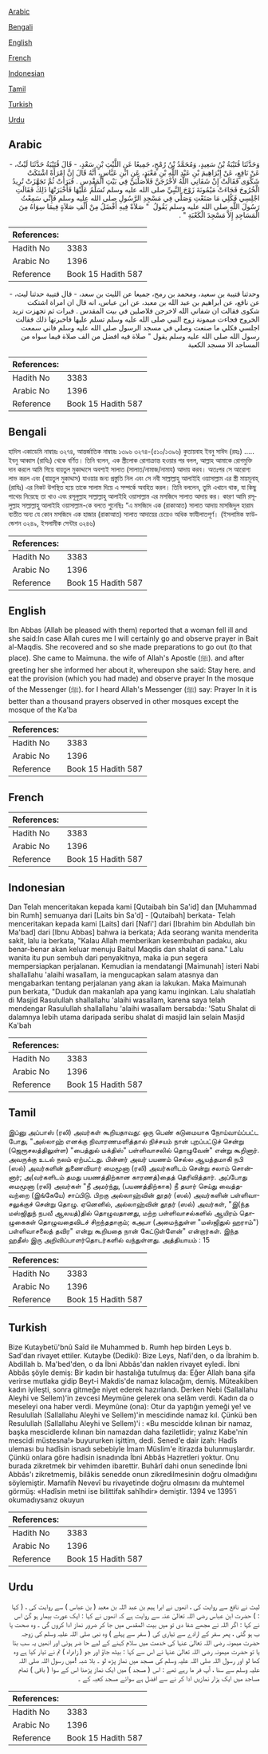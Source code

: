 [Arabic](#arabic)

[Bengali](#bengali)

[English](#english)

[French](#french)

[Indonesian](#indonesian)

[Tamil](#tamil)

[Turkish](#turkish)

[Urdu](#urdu)

## Arabic


<div dir="rtl" lang="ar" style={{fontSize:'larger',backgroundColor:'#f8f9fa',padding:20}}>
وَحَدَّثَنَا قُتَيْبَةُ بْنُ سَعِيدٍ، وَمُحَمَّدُ بْنُ رُمْحٍ، جَمِيعًا عَنِ اللَّيْثِ بْنِ سَعْدٍ، - قَالَ قُتَيْبَةُ حَدَّثَنَا لَيْثٌ، - عَنْ نَافِعٍ، عَنْ إِبْرَاهِيمَ بْنِ عَبْدِ اللَّهِ بْنِ مَعْبَدٍ، عَنِ ابْنِ عَبَّاسٍ، أَنَّهُ قَالَ إِنَّ امْرَأَةً اشْتَكَتْ شَكْوَى فَقَالَتْ إِنْ شَفَانِي اللَّهُ لأَخْرُجَنَّ فَلأُصَلِّيَنَّ فِي بَيْتِ الْمَقْدِسِ ‏.‏ فَبَرَأَتْ ثُمَّ تَجَهَّزَتْ تُرِيدُ الْخُرُوجَ فَجَاءَتْ مَيْمُونَةَ زَوْجَ النَّبِيِّ صلى الله عليه وسلم تُسَلِّمُ عَلَيْهَا فَأَخْبَرَتْهَا ذَلِكَ فَقَالَتِ اجْلِسِي فَكُلِي مَا صَنَعْتِ وَصَلِّي فِي مَسْجِدِ الرَّسُولِ صلى الله عليه وسلم فَإِنِّي سَمِعْتُ رَسُولَ اللَّهِ صلى الله عليه وسلم يَقُولُ ‏ "‏ صَلاَةٌ فِيهِ أَفْضَلُ مِنْ أَلْفِ صَلاَةٍ فِيمَا سِوَاهُ مِنَ الْمَسَاجِدِ إِلاَّ مَسْجِدَ الْكَعْبَةِ ‏"‏ ‏.‏
</div>
<div style={{backgroundColor:'#f8f9fa',padding:20, marginBottom: 10}}><table> <thead> <tr> <th>References:</th> <th></th> </tr> </thead> <tbody><tr><td>Hadith No</td><td>3383</td></tr><tr><td>Arabic No</td><td>1396</td></tr><tr><td>Reference</td><td>Book 15 Hadith 587</td></tr></tbody></table></div>


<div dir="rtl" lang="ar" style={{fontSize:'larger',backgroundColor:'#f8f9fa',padding:20}}>
وحدثنا قتيبة بن سعيد، ومحمد بن رمح، جميعا عن الليث بن سعد، - قال قتيبة حدثنا ليث، - عن نافع، عن ابراهيم بن عبد الله بن معبد، عن ابن عباس، انه قال ان امراة اشتكت شكوى فقالت ان شفاني الله لاخرجن فلاصلين في بيت المقدس . فبرات ثم تجهزت تريد الخروج فجاءت ميمونة زوج النبي صلى الله عليه وسلم تسلم عليها فاخبرتها ذلك فقالت اجلسي فكلي ما صنعت وصلي في مسجد الرسول صلى الله عليه وسلم فاني سمعت رسول الله صلى الله عليه وسلم يقول " صلاة فيه افضل من الف صلاة فيما سواه من المساجد الا مسجد الكعبة
</div>
<div style={{backgroundColor:'#f8f9fa',padding:20, marginBottom: 10}}><table> <thead> <tr> <th>References:</th> <th></th> </tr> </thead> <tbody><tr><td>Hadith No</td><td>3383</td></tr><tr><td>Arabic No</td><td>1396</td></tr><tr><td>Reference</td><td>Book 15 Hadith 587</td></tr></tbody></table></div>

## Bengali


<div dir="ltr" lang="bn" style={{fontSize:'larger',backgroundColor:'#f8f9fa',padding:20}}>
হাদিস একাডেমি নাম্বারঃ ৩২৭৪, আন্তর্জাতিক নাম্বারঃ ১৩৯৬ ৩২৭৪-(৫১০/১৩৯৬) কুতায়বাহ ইবনু সাঈদ (রহঃ) ..... ইবনু আব্বাস (রাযিঃ) থেকে বর্ণিত। তিনি বলেন, এক স্ত্রীলোক রোগাক্রান্ত হওয়ার পর বলল, আল্লাহ আমাকে রোগমুক্তি দান করলে আমি গিয়ে বায়তুল মুকাদ্দাসে অবশ্যই সালাত (সালাত/নামাজ/নামায) আদায় করব। অতঃপর সে আরোগ্য লাভ করল এবং (বায়তুল মুকাদ্দাস) যাওয়ার জন্য প্রস্তুতি নিল এবং সে নবী সাল্লাল্লাহু আলাইহি ওয়াসাল্লাম এর স্ত্রী মায়মূনাহ্ (রাযিঃ) এর নিকট উপস্থিত হয়ে তাকে সালাম দিয়ে এ সম্পর্কে অবহিত করল। তিনি বললেন, তুমি এখানে থাক, যা কিছু পাথেয় নিয়েছে তা খাও এবং রসূলুল্লাহ সাল্লাল্লাহু আলাইহি ওয়াসাল্লাম এর মসজিদে সালাত আদায় কর। কারণ আমি রসূলুল্লাহ সাল্লাল্লাহু আলাইহি ওয়াসাল্লাম-কে বলতে শুনেছিঃ “এ মসজিদে এক (রাকাআত) সালাত আদায় মাসজিদুল হারাম ব্যতীত অন্য যে কোন মসজিদে এক হাজার (রাকাআত) সালাত আদায়ের চেয়েও অধিক ফাযীলাতপূর্ণ। (ইসলামিক ফাউন্ডেশন ৩২৪৯, ইসলামীক সেন্টার ৩২৪৬)
</div>
<div style={{backgroundColor:'#f8f9fa',padding:20, marginBottom: 10}}><table> <thead> <tr> <th>References:</th> <th></th> </tr> </thead> <tbody><tr><td>Hadith No</td><td>3383</td></tr><tr><td>Arabic No</td><td>1396</td></tr><tr><td>Reference</td><td>Book 15 Hadith 587</td></tr></tbody></table></div>

## English


<div dir="ltr" lang="en" style={{fontSize:'larger',backgroundColor:'#f8f9fa',padding:20}}>
Ibn Abbas (Allah be pleased with them) reported that a woman fell ill and she said:In case Allah cures me I will certainly go and observe prayer in Bait al-Maqdis. She recovered and so she made preparations to go out (to that place). She came to Maimuna. the wife of Allah's Apostle (ﷺ). and after greeting her she informed her about it, whereupon she said: Stay here. and eat the provision (which you had made) and observe prayer In the mosque of the Messenger (ﷺ). for I heard Allah's Messenger (ﷺ) say: Prayer In it is better than a thousand prayers observed in other mosques except the mosque of the Ka'ba
</div>
<div style={{backgroundColor:'#f8f9fa',padding:20, marginBottom: 10}}><table> <thead> <tr> <th>References:</th> <th></th> </tr> </thead> <tbody><tr><td>Hadith No</td><td>3383</td></tr><tr><td>Arabic No</td><td>1396</td></tr><tr><td>Reference</td><td>Book 15 Hadith 587</td></tr></tbody></table></div>

## French


<div dir="ltr" lang="fr" style={{fontSize:'larger',backgroundColor:'#f8f9fa',padding:20}}>

</div>
<div style={{backgroundColor:'#f8f9fa',padding:20, marginBottom: 10}}><table> <thead> <tr> <th>References:</th> <th></th> </tr> </thead> <tbody><tr><td>Hadith No</td><td>3383</td></tr><tr><td>Arabic No</td><td>1396</td></tr><tr><td>Reference</td><td>Book 15 Hadith 587</td></tr></tbody></table></div>

## Indonesian


<div dir="ltr" lang="id" style={{fontSize:'larger',backgroundColor:'#f8f9fa',padding:20}}>
Dan Telah menceritakan kepada kami [Qutaibah bin Sa'id] dan [Muhammad bin Rumh] semuanya dari [Laits bin Sa'd] - [Qutaibah] berkata- Telah menceritakan kepada kami [Laits] dari [Nafi'] dari [Ibrahim bin Abdullah bin Ma'bad] dari [Ibnu Abbas] bahwa ia berkata; Ada seorang wanita menderita sakit, lalu ia berkata, "Kalau Allah memberikan kesembuhan padaku, aku benar-benar akan keluar menuju Baitul Maqdis dan shalat di sana." Lalu wanita itu pun sembuh dari penyakitnya, maka ia pun segera mempersiapkan perjalanan. Kemudian ia mendatangi [Maimunah] isteri Nabi shallallahu 'alaihi wasallam, ia mengucapkan salam atasnya dan mengabarkan tentang perjalanan yang akan ia lakukan. Maka Maimunah pun berkata, "Duduk dan makanlah apa yang kamu inginkan. Lalu shalatlah di Masjid Rasulullah shallallahu 'alaihi wasallam, karena saya telah mendengar Rasulullah shallallahu 'alaihi wasallam bersabda: 'Satu Shalat di dalamnya lebih utama daripada seribu shalat di masjid lain selain Masjid Ka'bah
</div>
<div style={{backgroundColor:'#f8f9fa',padding:20, marginBottom: 10}}><table> <thead> <tr> <th>References:</th> <th></th> </tr> </thead> <tbody><tr><td>Hadith No</td><td>3383</td></tr><tr><td>Arabic No</td><td>1396</td></tr><tr><td>Reference</td><td>Book 15 Hadith 587</td></tr></tbody></table></div>

## Tamil


<div dir="ltr" lang="ta" style={{fontSize:'larger',backgroundColor:'#f8f9fa',padding:20}}>
இப்னு அப்பாஸ் (ரலி) அவர்கள் கூறியதாவது: ஒரு பெண் கடுமையாக நோய்வாய்ப்பட்ட போது, "அல்லாஹ் எனக்கு நிவாரணமளித்தால் நிச்சயம் நான் புறப்பட்டுச் சென்று (ஜெரூசலத்திலுள்ள) "பைத்துல் மக்திஸ்" பள்ளிவாசலில் தொழுவேன்" என்று கூறினார். அவருக்கு உடல் நலம் ஏற்பட்டது. பின்னர் அவர் பயணம் செல்ல ஆயத்தமாகி நபி (ஸல்) அவர்களின் துணைவியார் மைமூனா (ரலி) அவர்களிடம் சென்று சலாம் சொன்னார்; அ(வர்களிடம் தமது பயணத்திற்கான காரணத்)தைத் தெரிவித்தார். அப்போது மைமூனா (ரலி) அவர்கள் "நீ அமர்ந்து, (பயணத்திற்காக) நீ தயார் செய்து வைத்தவற்றை (இங்கேயே) சாப்பிடு. பிறகு அல்லாஹ்வின் தூதர் (ஸல்) அவர்களின் பள்ளிவாசலுக்குச் சென்று தொழு. ஏனெனில், அல்லாஹ்வின் தூதர் (ஸல்) அவர்கள், "இ(ந்த மஸ்ஜிதுந் நபவீ ஆலயத்)தில் தொழுவதானது, மற்ற பள்ளிவாசல்களில் ஆயிரம் தொழுகைகள் தொழுவதைவிடச் சிறந்ததாகும்; கஅபா (அமைந்துள்ள "மஸ்ஜிதுல் ஹராம்") பள்ளிவாசலைத் தவிர" என்று கூறியதை நான் கேட்டுள்ளேன்" என்றார்கள். இந்த ஹதீஸ் இரு அறிவிப்பாளர்தொடர்களில் வந்துள்ளது. அத்தியாயம் : 15
</div>
<div style={{backgroundColor:'#f8f9fa',padding:20, marginBottom: 10}}><table> <thead> <tr> <th>References:</th> <th></th> </tr> </thead> <tbody><tr><td>Hadith No</td><td>3383</td></tr><tr><td>Arabic No</td><td>1396</td></tr><tr><td>Reference</td><td>Book 15 Hadith 587</td></tr></tbody></table></div>

## Turkish


<div dir="ltr" lang="tr" style={{fontSize:'larger',backgroundColor:'#f8f9fa',padding:20}}>
Bize Kutaybetü'bnû Saîd ile Muhammed b. Rumh hep birden Leys b. Sad'dan rivayet ettiler. Kutaybe (Dediki): Bize Leys, Nafi'den, o da İbrahim b. AbdiIIah b. Ma'bed'den, o da İbni Abbâs'dan naklen rivayet eyledi. İbni Abbâs şöyle demiş: Bir kadın bir hastalığa tutulmuş da: Eğer Allah bana şifa verirse mutlaka gidip Beyt-i Makdis'de namaz kılacağım, demiş. Müteakiben kadın iyileşti, sonra gitmeğe niyet ederek hazırlandı. Derken Nebi (Sallallahu Aleyhi ve Sellem)'in zevcesi Meymüne gelerek ona selâm verdi. Kadın da o meseleyi ona haber verdi. Meymûne (ona): Otur da yaptığın yemeği ye! ve Resulullah (Sallallahu Aleyhi ve Sellem)'in mescidinde namaz kıl. Çünkü ben Resulullah (Sallallahu Aleyhi ve Sellem)'i : «Bu mescidde kılınan bir namaz, başka mescidlerde kılınan bin namazdan daha faziletlidir; yalnız Kabe'nin mescidi müstesna!» buyururken işittim, dedi. Sened'e dair izah: Hadîs uleması bu hadîsin isnadı sebebiyle İmam Müslim'e itirazda bulunmuşlardır. Çünkü onlara göre hadîsin isnadında İbni Abbâs Hazretleri yoktur. Onu burada zikretmek bir vehimden ibarettir. Buhârî dahi onun senedinde İbni Abbâs'ı zikretmemiş, bilâkis senedde onun zikredilmesinin doğru olmadığını söylemiştir. Mamafih Nevevî bu rivayetinde doğru olmasını da muhtemel görmüş: «Hadîsin metni ise bilittifak sahîhdir» demiştir. 1394 ve 1395’i okumadıysanız okuyun
</div>
<div style={{backgroundColor:'#f8f9fa',padding:20, marginBottom: 10}}><table> <thead> <tr> <th>References:</th> <th></th> </tr> </thead> <tbody><tr><td>Hadith No</td><td>3383</td></tr><tr><td>Arabic No</td><td>1396</td></tr><tr><td>Reference</td><td>Book 15 Hadith 587</td></tr></tbody></table></div>

## Urdu


<div dir="rtl" lang="ur" style={{fontSize:'larger',backgroundColor:'#f8f9fa',padding:20}}>
لیث نے نافع سے روایت کی ، انھوں نے ابرا ہیم بن عبد اللہ بن معبد ( بن عباس ) سے روایت کی ، ( کہا : ) حضرت ابن عباس رضی اللہ تعالیٰ عنہ سے روایت ہے کہ انھوں نے کہا : ایک عورت بیمار ہو گئ اس نے کہا : اگر اللہ نے مجھے شفا دی تو میں بیت المقدس میں جا کر ضرور نماز ادا کروں گی ۔ وہ صحت یا ب ہو گئی ، پھر سفر کے ارادے سے تیاری کی ( سفر سے پہلے ) وہ نبی صلی اللہ علیہ وسلم کی زوجہ حضرت میمونہ رضی اللہ تعالیٰ عنہا کی خدمت میں سلام کہنے کے لیے حا ضر ہوئی اور انھیں یہ سب بتا یا تو حضرت میمونہ رضی اللہ تعالیٰ عنہا نے اس سے کہا : بیٹھ جاؤ اور جو ( زادراہ ) تم نے تیار کیا ہے وہ کھا لو اور رسول اللہ صلی اللہ علیہ وسلم کی مسجد میں نماز پڑھ لو ۔ بلا شبہ !میں رسول اللہ صلی اللہ علیہ وسلم سے سنا ، آپ فر ما رہے تھے : اس ( مسجد ) میں ایک نماز پڑھنا اس کے سوا ( باقی ) تمام مساجد میں ایک ہزار نمازیں ادا کر نے سے افضل ہے سوائے مسجد کعبہ کے ۔
</div>
<div style={{backgroundColor:'#f8f9fa',padding:20, marginBottom: 10}}><table> <thead> <tr> <th>References:</th> <th></th> </tr> </thead> <tbody><tr><td>Hadith No</td><td>3383</td></tr><tr><td>Arabic No</td><td>1396</td></tr><tr><td>Reference</td><td>Book 15 Hadith 587</td></tr></tbody></table></div>